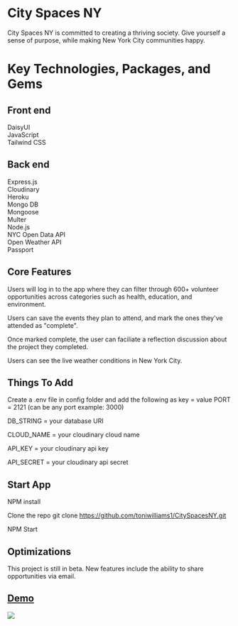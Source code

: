 # City Spaces NY
 
City Spaces NY is committed to creating a thriving society. Give yourself a sense of purpose, while making New York City communities happy.

# Key Technologies, Packages, and Gems

## Front end <br>
DaisyUI <br>
JavaScript <br>
Tailwind CSS <br>

## Back end <br>
Express.js <br>
Cloudinary <br>
Heroku <br>
Mongo DB <br>
Mongoose <br>
Multer <br>
Node.js <br>
NYC Open Data API <br>
Open Weather API <br>
Passport <br>


## Core Features
Users will log in to the app where they can filter through 600+ volunteer opportunities across categories such as health, education, and environment. <br>

Users can save the events they plan to attend, and mark the ones they've attended as "complete". <br>

Once marked complete, the user can faciliate a reflection discussion about the project they completed. 

Users can see the live weather conditions in New York City.

## Things To Add

Create a .env file in config folder and add the following as key = value
PORT = 2121 (can be any port example: 3000)

DB_STRING = your database URI

CLOUD_NAME = your cloudinary cloud name

API_KEY = your cloudinary api key

API_SECRET = your cloudinary api secret

## Start App
NPM install

Clone the repo git clone https://github.com/toniwilliams1/CitySpacesNY.git

NPM Start

## Optimizations

This project is still in beta. New features include the ability to share opportunities via email.

## [Demo](https://luxebar.netlify.app/)
<img src="https://user-images.githubusercontent.com/100317017/204971083-44b43493-0ea7-457f-a6a0-a0b736904d5e.png">

